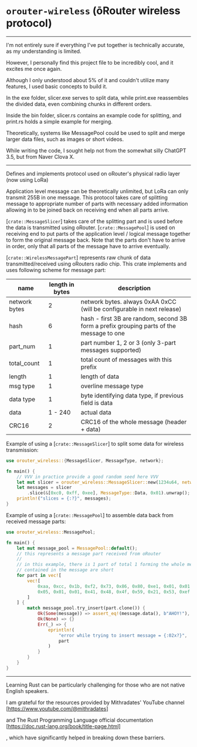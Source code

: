 # `orouter-wireless` (ōRouter wireless protocol)
----------------------------------------------------------------------------------------
I'm not entirely sure if everything I've put together is technically accurate, as my understanding is limited.

However, I personally find this project file to be incredibly cool, and it excites me once again.

Although I only understood about 5% of it and couldn't utilize many features, I used basic concepts to build it.

In the exe folder, slicer.exe serves to split data, while print.exe reassembles the divided data, even combining chunks in different orders.

Inside the bin folder, slicer.rs contains an example code for splitting, and print.rs holds a simple example for merging.

Theoretically, systems like MessagePool could be used to split and merge larger data files, such as images or short videos.

While writing the code, I sought help not from the somewhat silly ChatGPT 3.5, but from Naver Clova X.


------------------------------------------------------------------------------------------
Defines and implements protocol used on oRouter's physical radio layer (now using LoRa)

Application level message can be theoretically unlimited, but LoRa can only transmit 255B in
one message. This protocol takes care of splitting message to appropriate number of parts with
necessary added information allowing in to be joined back on receiving end when all parts
arrive.

[`crate::MessageSlicer`] takes care of the splitting part and is used before the data is
transmitted using oRouter. [`crate::MessagePool`] is used on receiving end to put parts of the
application level / logical message together to form the original message back. Note that the
parts don't have to arrive in order, only that all parts of the message have to arrive
eventually.

[`crate::WirelessMessagePart`] represents raw chunk of data transmitted/received using oRouters
radio chip. This crate implements and uses following scheme for message part:

| name          | length in bytes | description                                                                               |
|---------------|-----------------|-------------------------------------------------------------------------------------------|
| network bytes | 2               | network bytes. always 0xAA 0xCC (will be configurable in next release)                      |
| hash          | 6               | hash - first 3B are random, second 3B form a prefix grouping parts of the message to one  |
| part_num      | 1               | part number 1, 2 or 3 (only 3-part messages supported)                                    |
| total_count   | 1               | total count of messages with this prefix                                                  |
| length        | 1               | length of data                                                                            |
| msg type      | 1               | overline message type                                                                     |
| data type     | 1               | byte identifying data type, if previous field is data                                     |
| data          | 1 - 240         | actual data                                                                               |
| CRC16         | 2               | CRC16 of the whole message (header + data)                                                |

Example of using a [`crate::MessageSlicer`] to split some data for wireless transmission:

```rust
use orouter_wireless::{MessageSlicer, MessageType, network};

fn main() {
    // VVV in practice provide a good random seed here VVV
    let mut slicer = orouter_wireless::MessageSlicer::new(1234u64, network::DEFAULT);
    let messages = slicer
        .slice(&[0xc0, 0xff, 0xee], MessageType::Data, 0x01).unwrap();
    println!("slices = {:?}", messages);
}
```

Example of using a [`crate::MessagePool`] to assemble data back from received message parts:

```rust
use orouter_wireless::MessagePool;

fn main() {
    let mut message_pool = MessagePool::default();
    // this represents a message part received from oRouter
    //
    // in this example, there is 1 part of total 1 forming the whole message, because the data
    // contained in the message are short
    for part in vec![
        vec![
            0xaa, 0xcc, 0x1b, 0xf2, 0x73, 0x86, 0x80, 0xe1, 0x01, 0x01,
            0x05, 0x01, 0x01, 0x41, 0x48, 0x4f, 0x59, 0x21, 0x53, 0xef
        ]
    ] {
        match message_pool.try_insert(part.clone()) {
            Ok(Some(message)) => assert_eq!(message.data(), b"AHOY!"),
            Ok(None) => {}
            Err(_) => {
                eprintln!(
                    "error while trying to insert message = {:02x?}",
                    part
                )
            }
        }
    }
}
```
-------------------------------------------------------------------------

Learning Rust can be particularly challenging for those who are not native English speakers.

I am grateful for the resources provided by Mithradates' YouTube channel [https://www.youtube.com/@mithradates]

and The Rust Programming Language official documentation [https://doc.rust-lang.org/book/title-page.html]

, which have significantly helped in breaking down these barriers.
